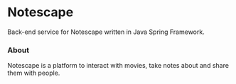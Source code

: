# Notescape

Back-end service for Notescape written in Java Spring Framework.

### About
Notescape is a platform to interact with movies, take notes
about and share them with people.

